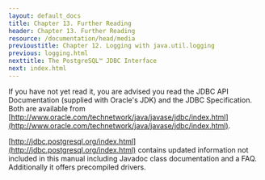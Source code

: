 ```yaml
---
layout: default_docs
title: Chapter 13. Further Reading
header: Chapter 13. Further Reading
resource: /documentation/head/media
previoustitle: Chapter 12. Logging with java.util.logging
previous: logging.html
nexttitle: The PostgreSQL™ JDBC Interface
next: index.html
---
```


If you have not yet read it, you are advised you read the JDBC API Documentation
(supplied with Oracle's JDK) and the JDBC Specification.  Both are available from
[http://www.oracle.com/technetwork/java/javase/jdbc/index.html](http://www.oracle.com/technetwork/java/javase/jdbc/index.html).

[http://jdbc.postgresql.org/index.html](http://jdbc.postgresql.org/index.html)
contains updated information not included in this manual including Javadoc class
documentation and a FAQ. Additionally it offers precompiled drivers.
